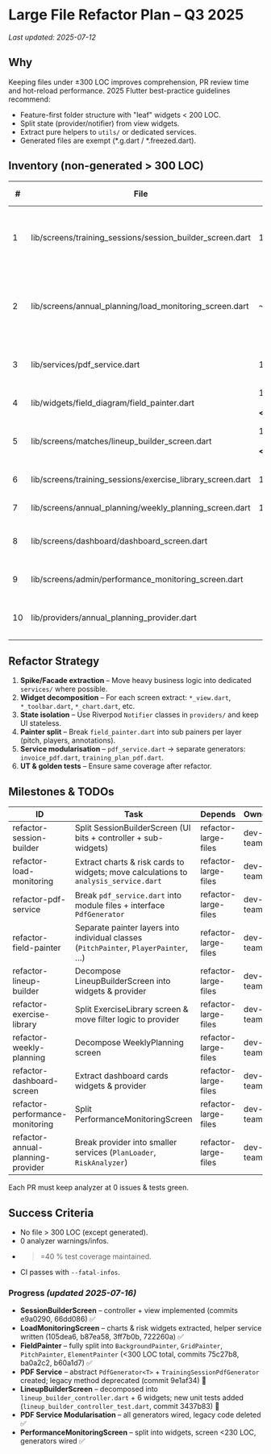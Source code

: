 # Large File Refactor Plan – Q3 2025

_Last updated: 2025-07-12_

## Why
Keeping files under ±300 LOC improves comprehension, PR review time and hot-reload performance. 2025 Flutter best-practice guidelines recommend:

* Feature-first folder structure with "leaf" widgets < 200 LOC.
* Split state (provider/notifier) from view widgets.
* Extract pure helpers to `utils/` or dedicated services.
* Generated files are exempt (\*.g.dart / \*.freezed.dart).

## Inventory (non-generated > 300 LOC)
| # | File | LOC | Category | Primary Concerns |
|---|------|----:|----------|------------------|
| 1 | lib/screens/training_sessions/session_builder_screen.dart | 1074 | Screen | Monolithic build method, dialogs & remaining helpers | **In Progress** – controller & major steps extracted; needs further split to ≤300 LOC |
| 2 | lib/screens/annual_planning/load_monitoring_screen.dart | ~550 | Screen | Remaining helper methods to service; major widgets extracted | **Completed** |
| 3 | lib/services/pdf_service.dart | 1288 | Service | Mixed IO, layout & aggregation logic |
| 4 | lib/widgets/field_diagram/field_painter.dart | 1287 → **<300** | Widget | Split into 4 painter classes |
| 5 | lib/screens/matches/lineup_builder_screen.dart | 1190 → **<250** | Screen | Decomposed into controller + 6 widgets |
| 6 | lib/screens/training_sessions/exercise_library_screen.dart | 1149 | Screen | Filter/search + dialogs in one file |
| 7 | lib/screens/annual_planning/weekly_planning_screen.dart | 1087 | Screen | 7 tabs + charts inline |
| 8 | lib/screens/dashboard/dashboard_screen.dart | 951 | Screen | Dashboard cards + providers in same file |
| 9 | lib/screens/admin/performance_monitoring_screen.dart | 934 | Screen | Charts + data fetch inline |
|10 | lib/providers/annual_planning_provider.dart | 850 | Provider | 20+ methods, could split into services |

## Refactor Strategy
1. **Spike/Facade extraction** – Move heavy business logic into dedicated `services/` where possible.
2. **Widget decomposition** – For each screen extract: `*_view.dart`, `*_toolbar.dart`, `*_chart.dart`, etc.
3. **State isolation** – Use Riverpod `Notifier` classes in `providers/` and keep UI stateless.
4. **Painter split** – Break `field_painter.dart` into sub painers per layer (pitch, players, annotations).
5. **Service modularisation** – `pdf_service.dart` → separate generators: `invoice_pdf.dart`, `training_plan_pdf.dart`.
6. **UT & golden tests** – Ensure same coverage after refactor.

## Milestones & TODOs
| ID | Task | Depends | Owner |
|----|------|---------|-------|
| refactor-session-builder | Split SessionBuilderScreen (UI bits + controller + sub-widgets) | refactor-large-files | dev-team |
| refactor-load-monitoring | Extract charts & risk cards to widgets; move calculations to `analysis_service.dart` | refactor-large-files | dev-team |
| refactor-pdf-service | Break `pdf_service.dart` into module files + interface `PdfGenerator` | refactor-large-files | dev-team |
| refactor-field-painter | Separate painter layers into individual classes (`PitchPainter`, `PlayerPainter`, …) | refactor-large-files | dev-team |
| refactor-lineup-builder | Decompose LineupBuilderScreen into widgets & provider | refactor-large-files | dev-team |
| refactor-exercise-library | Split ExerciseLibrary screen & move filter logic to provider | refactor-large-files | dev-team |
| refactor-weekly-planning | Decompose WeeklyPlanning screen | refactor-large-files | dev-team |
| refactor-dashboard-screen | Extract dashboard cards widgets & provider | refactor-large-files | dev-team |
| refactor-performance-monitoring | Split PerformanceMonitoringScreen | refactor-large-files | dev-team |
| refactor-annual-planning-provider | Break provider into smaller services (`PlanLoader`, `RiskAnalyzer`) | refactor-large-files | dev-team |

Each PR must keep analyzer at 0 issues & tests green.

## Success Criteria
* No file > 300 LOC (except generated).
* 0 analyzer warnings/infos.
* >=40 % test coverage maintained.
* CI passes with `--fatal-infos`.

### Progress _(updated 2025-07-16)_

* **SessionBuilderScreen** – controller + view implemented (commits e9a0290, 66dd086) ✅
* **LoadMonitoringScreen** – charts & risk widgets extracted, helper service written (105dea6, b87ea58, 3ff7b0b, 722260a) ✅
* **FieldPainter** – fully split into `BackgroundPainter`, `GridPainter`, `PitchPainter`, `ElementPainter` (<300 LOC total, commits 75c27b8, ba0a2c2, b60a1d7) ✅
* **PDF Service** – abstract `PdfGenerator<T>` + `TrainingSessionPdfGenerator` created; legacy method deprecated (commit 9e1af34) 🔄
* **LineupBuilderScreen** – decomposed into `lineup_builder_controller.dart` + 6 widgets; new unit tests added (`lineup_builder_controller_test.dart`, commit 3437b83) 🔄
* **PDF Service Modularisation** – all generators wired, legacy code deleted ✅
* **PerformanceMonitoringScreen** – split into widgets, screen <230 LOC, generators wired ✅
